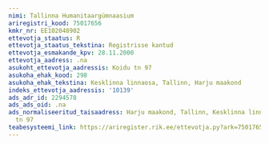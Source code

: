 ```yaml
---
nimi: Tallinna Humanitaargümnaasium
ariregistri_kood: 75017656
kmkr_nr: EE102048902
ettevotja_staatus: R
ettevotja_staatus_tekstina: Registrisse kantud
ettevotja_esmakande_kpv: 28.11.2000
ettevotja_aadress: .na
asukoht_ettevotja_aadressis: Koidu tn 97
asukoha_ehak_kood: 298
asukoha_ehak_tekstina: Kesklinna linnaosa, Tallinn, Harju maakond
indeks_ettevotja_aadressis: '10139'
ads_adr_id: 2294578
ads_ads_oid: .na
ads_normaliseeritud_taisaadress: Harju maakond, Tallinn, Kesklinna linnaosa, Koidu
  tn 97
teabesysteemi_link: https://ariregister.rik.ee/ettevotja.py?ark=75017656&ref=rekvisiidid
---
```

